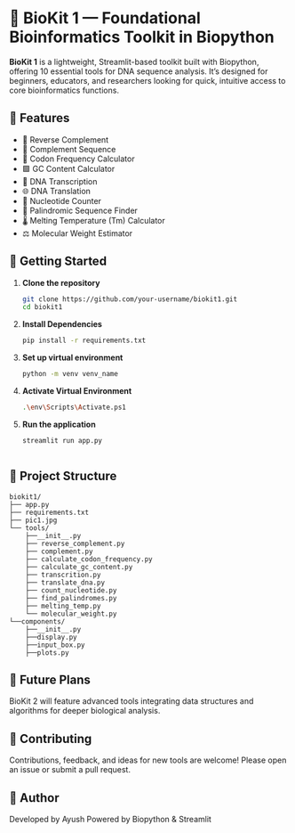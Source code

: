 # 🔬 BioKit 1 — Foundational Bioinformatics Toolkit in Biopython

**BioKit 1** is a lightweight, Streamlit-based toolkit built with Biopython, offering 10 essential tools for DNA sequence analysis. It’s designed for beginners, educators, and researchers looking for quick, intuitive access to core bioinformatics functions.

## 🧰 Features

- 🔁 Reverse Complement  
- 💠 Complement Sequence  
- 🧬 Codon Frequency Calculator  
- 🟩 GC Content Calculator  
- 📝 DNA Transcription  
- 🌐 DNA Translation  
- 🔢 Nucleotide Counter  
- 🔎 Palindromic Sequence Finder  
- 🌡️ Melting Temperature (Tm) Calculator  
- ⚖️ Molecular Weight Estimator  

## 🚀 Getting Started

1. **Clone the repository**
   ```bash
   git clone https://github.com/your-username/biokit1.git
   cd biokit1
2. **Install Dependencies**
   ```bash
   pip install -r requirements.txt
3. **Set up virtual environment**
    ```bash
    python -m venv venv_name
4. **Activate Virtual Environment**
   ```bash
   .\env\Scripts\Activate.ps1
5. **Run the application**
   ```bash
   streamlit run app.py



## 📁 Project Structure

```plaintext
biokit1/
├── app.py
├── requirements.txt
├── pic1.jpg
└── tools/
    ├──__init__.py
    ├── reverse_complement.py
    ├── complement.py
    ├── calculate_codon_frequency.py
    ├── calculate_gc_content.py
    ├── transcrition.py
    ├── translate_dna.py
    ├── count_nucleotide.py
    ├── find_palindromes.py
    ├── melting_temp.py
    └── molecular_weight.py
└──components/
    ├──__init__.py
    ├──display.py
    ├──input_box.py
    ├──plots.py
```
## 🔮 Future Plans
BioKit 2 will feature advanced tools integrating data structures and algorithms for deeper biological analysis.

## 🤝 Contributing
Contributions, feedback, and ideas for new tools are welcome! Please open an issue or submit a pull request.

## 👤 Author
Developed by Ayush
Powered by Biopython & Streamlit




